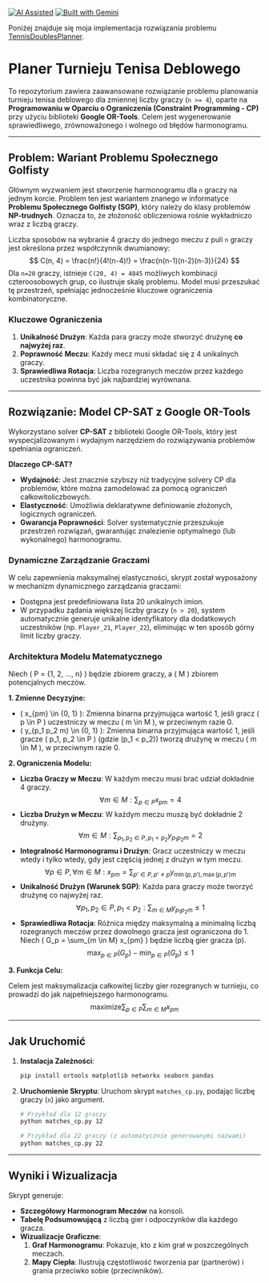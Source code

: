 [![AI Assisted](https://img.shields.io/badge/AI-Assisted-blue?style=for-the-badge&logo=openai)](./AI_POLICY.md) [![Built with Gemini](https://img.shields.io/badge/Built%20with-Gemini-4285F4?style=for-the-badge&logo=google-gemini)](https://gemini.google.com/)

Poniżej znajduje się moja implementacja rozwiązania problemu [TennisDoublesPlanner](https://github.com/Kagroth/TennisDoublesPlanner).

# Planer Turnieju Tenisa Deblowego

To repozytorium zawiera zaawansowane rozwiązanie problemu planowania turnieju tenisa deblowego dla zmiennej liczby graczy (`n >= 4`), oparte na **Programowaniu w Oparciu o Ograniczenia (Constraint Programming - CP)** przy użyciu biblioteki **Google OR-Tools**. Celem jest wygenerowanie sprawiedliwego, zrównoważonego i wolnego od błędów harmonogramu.

---

## Problem: Wariant Problemu Społecznego Golfisty

Głównym wyzwaniem jest stworzenie harmonogramu dla `n` graczy na jednym korcie. Problem ten jest wariantem znanego w informatyce **Problemu Społecznego Golfisty (SGP)**, który należy do klasy problemów **NP-trudnych**. Oznacza to, że złożoność obliczeniowa rośnie wykładniczo wraz z liczbą graczy.

Liczba sposobów na wybranie 4 graczy do jednego meczu z puli `n` graczy jest określona przez współczynnik dwumianowy:
$$ C(n, 4) = \frac{n!}{4!(n-4)!} = \frac{n(n-1)(n-2)(n-3)}{24} $$
Dla `n=20` graczy, istnieje `C(20, 4) = 4845` możliwych kombinacji czteroosobowych grup, co ilustruje skalę problemu. Model musi przeszukać tę przestrzeń, spełniając jednocześnie kluczowe ograniczenia kombinatoryczne.

### Kluczowe Ograniczenia
1.  **Unikalność Drużyn**: Każda para graczy może stworzyć drużynę **co najwyżej raz**.
2.  **Poprawność Meczu**: Każdy mecz musi składać się z 4 unikalnych graczy.
3.  **Sprawiedliwa Rotacja**: Liczba rozegranych meczów przez każdego uczestnika powinna być jak najbardziej wyrównana.

---

## Rozwiązanie: Model CP-SAT z Google OR-Tools

Wykorzystano solver **CP-SAT** z biblioteki Google OR-Tools, który jest wyspecjalizowanym i wydajnym narzędziem do rozwiązywania problemów spełniania ograniczeń.

**Dlaczego CP-SAT?**
*   **Wydajność**: Jest znacznie szybszy niż tradycyjne solvery CP dla problemów, które można zamodelować za pomocą ograniczeń całkowitoliczbowych.
*   **Elastyczność**: Umożliwia deklaratywne definiowanie złożonych, logicznych ograniczeń.
*   **Gwarancja Poprawności**: Solver systematycznie przeszukuje przestrzeń rozwiązań, gwarantując znalezienie optymalnego (lub wykonalnego) harmonogramu.

### Dynamiczne Zarządzanie Graczami
W celu zapewnienia maksymalnej elastyczności, skrypt został wyposażony w mechanizm dynamicznego zarządzania graczami:
*   Dostępna jest predefiniowana lista 20 unikalnych imion.
*   W przypadku żądania większej liczby graczy (`n > 20`), system automatycznie generuje unikalne identyfikatory dla dodatkowych uczestników (np. `Player_21`, `Player_22`), eliminując w ten sposób górny limit liczby graczy.

### Architektura Modelu Matematycznego

Niech \( P = \{1, 2, ..., n\} \) będzie zbiorem graczy, a \( M \) zbiorem potencjalnych meczów.

**1. Zmienne Decyzyjne:**

*   \( x_{pm} \in \{0, 1\} \): Zmienna binarna przyjmująca wartość 1, jeśli gracz \( p \in P \) uczestniczy w meczu \( m \in M \), w przeciwnym razie 0.
*   \( y_{p_1 p_2 m} \in \{0, 1\} \): Zmienna binarna przyjmująca wartość 1, jeśli gracze \( p_1, p_2 \in P \) (gdzie \(p_1 < p_2\)) tworzą drużynę w meczu \( m \in M \), w przeciwnym razie 0.

**2. Ograniczenia Modelu:**

*   **Liczba Graczy w Meczu**: W każdym meczu musi brać udział dokładnie 4 graczy.
    $$ \forall m \in M: \sum_{p \in P} x_{pm} = 4 $$
*   **Liczba Drużyn w Meczu**: W każdym meczu muszą być dokładnie 2 drużyny.
    $$ \forall m \in M: \sum_{p_1, p_2 \in P, p_1 < p_2} y_{p_1 p_2 m} = 2 $$
*   **Integralność Harmonogramu i Drużyn**: Gracz uczestniczy w meczu wtedy i tylko wtedy, gdy jest częścią jednej z drużyn w tym meczu.
    $$ \forall p \in P, \forall m \in M: x_{pm} = \sum_{p' \in P, p' \neq p} y_{\min(p, p'), \max(p, p') m} $$
*   **Unikalność Drużyn (Warunek SGP)**: Każda para graczy może tworzyć drużynę co najwyżej raz.
    $$ \forall p_1, p_2 \in P, p_1 < p_2: \sum_{m \in M} y_{p_1 p_2 m} \leq 1 $$
*   **Sprawiedliwa Rotacja**: Różnica między maksymalną a minimalną liczbą rozegranych meczów przez dowolnego gracza jest ograniczona do 1. Niech \( G_p = \sum_{m \in M} x_{pm} \) będzie liczbą gier gracza \(p\).
    $$ \max_{p \in P}(G_p) - \min_{p \in P}(G_p) \leq 1 $$

**3. Funkcja Celu:**

Celem jest maksymalizacja całkowitej liczby gier rozegranych w turnieju, co prowadzi do jak najpełniejszego harmonogramu.
$$ \text{maximize} \sum_{p \in P} \sum_{m \in M} x_{pm} $$

---

## Jak Uruchomić

1.  **Instalacja Zależności**:
    ```bash
    pip install ortools matplotlib networkx seaborn pandas
    ```
2.  **Uruchomienie Skryptu**:
    Uruchom skrypt `matches_cp.py`, podając liczbę graczy (`n`) jako argument.
    ```bash
    # Przykład dla 12 graczy
    python matches_cp.py 12
    
    # Przykład dla 22 graczy (z automatycznie generowanymi nazwami)
    python matches_cp.py 22
    ```

---

## Wyniki i Wizualizacja

Skrypt generuje:
*   **Szczegółowy Harmonogram Meczów** na konsoli.
*   **Tabelę Podsumowującą** z liczbą gier i odpoczynków dla każdego gracza.
*   **Wizualizacje Graficzne**:
    1.  **Graf Harmonogramu**: Pokazuje, kto z kim grał w poszczególnych meczach.
    2.  **Mapy Ciepła**: Ilustrują częstotliwość tworzenia par (partnerów) i grania przeciwko sobie (przeciwników).
